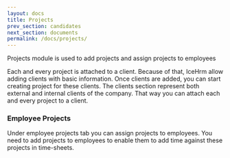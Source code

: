 ```yaml
---
layout: docs
title: Projects
prev_section: candidates
next_section: documents
permalink: /docs/projects/
---
```

Projects module is used to add projects and assign projects to employees

Each and every project is attached to a client. Because of that, IceHrm allow adding 
clients with basic information. Once clients are added, you can start creating project 
for these clients. The clients section represent both external and internal clients of the company. 
That way you can attach each and every project to a client.

### Employee Projects
Under employee projects tab you can assign projects to employees. You need to add projects to employees to enable them to add time against 
these projects in time-sheets.